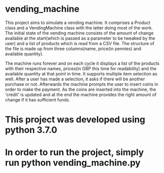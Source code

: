 # vending_machine
This project aims to simulate a vending machine. It comprises a Product class
and a VendingMachine class with the latter doing most of the work. The initial
state of the vending machine consists of the amount of change available at the
start(which is passed as a parameter to be tweaked by the user) and a list of
products which is read from a CSV file. The structure of the file is made up from
three columns(name, price(in pennies) and available quantity).

The machine runs forever and on each cycle it displays a list of the products with
their respective names, prices(in GBP this time for readability) and the available
quantity at that point in time. It supports multiple item selection as well.
After a user has made a selection, it asks if there will be another purchase or not.
Afterwards the machine prompts the user to insert coins in order to make the payment.
As the coins are inserted into the machine, the 'credit' is updated and at the end
the machine provides the right amount of change if it has sufficient funds.

# This project was developed using python 3.7.0

# In order to run the project, simply run python vending_machine.py
